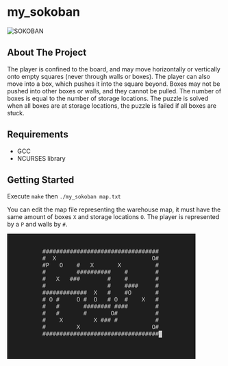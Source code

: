 # my_sokoban

![SOKOBAN](https://user-images.githubusercontent.com/32702872/36005602-b5d4ea7e-0d38-11e8-8600-faf37687e757.gif)

<!-- ABOUT THE PROJECT -->
## About The Project
The player is confined to the board, and may move horizontally or vertically onto empty squares (never through walls or boxes). The player can also move into a box, which pushes it into the square beyond. Boxes may not be pushed into other boxes or walls, and they cannot be pulled. The number of boxes is equal to the number of storage locations. The puzzle is solved when all boxes are at storage locations, the puzzle is failed if all boxes are stuck.

<!-- REQUIREMENTS -->
## Requirements
* GCC
* NCURSES library

<!-- GETTING STARTED -->
## Getting Started
Execute ```make``` then ```./my_sokoban map.txt```

You can edit the map file representing the warehouse map, it must have the same amount of boxes `X` and storage locations `O`. The player is represented by a `P` and walls by `#`.

![MY_SOKOBAN](my_sokoban.png)
